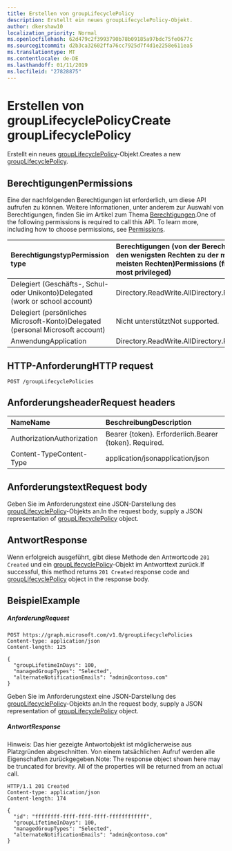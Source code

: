 ```yaml
---
title: Erstellen von groupLifecyclePolicy
description: Erstellt ein neues groupLifecyclePolicy-Objekt.
author: dkershaw10
localization_priority: Normal
ms.openlocfilehash: 62d479c2f3993790b78b09185a97bdc75fe0677c
ms.sourcegitcommit: d2b3ca32602ffa76cc7925d7f4d1e2258e611ea5
ms.translationtype: MT
ms.contentlocale: de-DE
ms.lasthandoff: 01/11/2019
ms.locfileid: "27828875"
---
```

# <a name="create-grouplifecyclepolicy"></a><span data-ttu-id="c7d94-103">Erstellen von groupLifecyclePolicy</span><span class="sxs-lookup"><span data-stu-id="c7d94-103">Create groupLifecyclePolicy</span></span>

<span data-ttu-id="c7d94-104">Erstellt ein neues [groupLifecyclePolicy](../resources/grouplifecyclepolicy.md)-Objekt.</span><span class="sxs-lookup"><span data-stu-id="c7d94-104">Creates a new [groupLifecyclePolicy](../resources/grouplifecyclepolicy.md).</span></span>

## <a name="permissions"></a><span data-ttu-id="c7d94-105">Berechtigungen</span><span class="sxs-lookup"><span data-stu-id="c7d94-105">Permissions</span></span>

<span data-ttu-id="c7d94-p101">Eine der nachfolgenden Berechtigungen ist erforderlich, um diese API aufrufen zu können. Weitere Informationen, unter anderem zur Auswahl von Berechtigungen, finden Sie im Artikel zum Thema [Berechtigungen](/graph/permissions-reference).</span><span class="sxs-lookup"><span data-stu-id="c7d94-p101">One of the following permissions is required to call this API. To learn more, including how to choose permissions, see [Permissions](/graph/permissions-reference).</span></span>

|<span data-ttu-id="c7d94-108">Berechtigungstyp</span><span class="sxs-lookup"><span data-stu-id="c7d94-108">Permission type</span></span>      | <span data-ttu-id="c7d94-109">Berechtigungen (von der Berechtigung mit den wenigsten Rechten zu der mit den meisten Rechten)</span><span class="sxs-lookup"><span data-stu-id="c7d94-109">Permissions (from least to most privileged)</span></span>              |
|:--------------------|:---------------------------------------------------------|
|<span data-ttu-id="c7d94-110">Delegiert (Geschäfts-, Schul- oder Unikonto)</span><span class="sxs-lookup"><span data-stu-id="c7d94-110">Delegated (work or school account)</span></span> | <span data-ttu-id="c7d94-111">Directory.ReadWrite.All</span><span class="sxs-lookup"><span data-stu-id="c7d94-111">Directory.ReadWrite.All</span></span>    |
|<span data-ttu-id="c7d94-112">Delegiert (persönliches Microsoft-Konto)</span><span class="sxs-lookup"><span data-stu-id="c7d94-112">Delegated (personal Microsoft account)</span></span> | <span data-ttu-id="c7d94-113">Nicht unterstützt</span><span class="sxs-lookup"><span data-stu-id="c7d94-113">Not supported.</span></span>    |
|<span data-ttu-id="c7d94-114">Anwendung</span><span class="sxs-lookup"><span data-stu-id="c7d94-114">Application</span></span> | <span data-ttu-id="c7d94-115">Directory.ReadWrite.All</span><span class="sxs-lookup"><span data-stu-id="c7d94-115">Directory.ReadWrite.All</span></span> |

## <a name="http-request"></a><span data-ttu-id="c7d94-116">HTTP-Anforderung</span><span class="sxs-lookup"><span data-stu-id="c7d94-116">HTTP request</span></span>
<!-- { "blockType": "ignored" } -->
```http
POST /groupLifecyclePolicies

```

## <a name="request-headers"></a><span data-ttu-id="c7d94-117">Anforderungsheader</span><span class="sxs-lookup"><span data-stu-id="c7d94-117">Request headers</span></span>

| <span data-ttu-id="c7d94-118">Name</span><span class="sxs-lookup"><span data-stu-id="c7d94-118">Name</span></span> | <span data-ttu-id="c7d94-119">Beschreibung</span><span class="sxs-lookup"><span data-stu-id="c7d94-119">Description</span></span> |
|:---------------|:----------|
| <span data-ttu-id="c7d94-120">Authorization</span><span class="sxs-lookup"><span data-stu-id="c7d94-120">Authorization</span></span> | <span data-ttu-id="c7d94-p102">Bearer {token}. Erforderlich.</span><span class="sxs-lookup"><span data-stu-id="c7d94-p102">Bearer {token}. Required.</span></span> |
| <span data-ttu-id="c7d94-123">Content-Type</span><span class="sxs-lookup"><span data-stu-id="c7d94-123">Content-Type</span></span>  | <span data-ttu-id="c7d94-124">application/json</span><span class="sxs-lookup"><span data-stu-id="c7d94-124">application/json</span></span> |

## <a name="request-body"></a><span data-ttu-id="c7d94-125">Anforderungstext</span><span class="sxs-lookup"><span data-stu-id="c7d94-125">Request body</span></span>
<span data-ttu-id="c7d94-126">Geben Sie im Anforderungstext eine JSON-Darstellung des [groupLifecyclePolicy](../resources/grouplifecyclepolicy.md)-Objekts an.</span><span class="sxs-lookup"><span data-stu-id="c7d94-126">In the request body, supply a JSON representation of [groupLifecyclePolicy](../resources/grouplifecyclepolicy.md) object.</span></span>

## <a name="response"></a><span data-ttu-id="c7d94-127">Antwort</span><span class="sxs-lookup"><span data-stu-id="c7d94-127">Response</span></span>

<span data-ttu-id="c7d94-128">Wenn erfolgreich ausgeführt, gibt diese Methode den Antwortcode `201 Created` und ein [groupLifecyclePolicy](../resources/grouplifecyclepolicy.md)-Objekt im Antworttext zurück.</span><span class="sxs-lookup"><span data-stu-id="c7d94-128">If successful, this method returns `201 Created` response code and [groupLifecyclePolicy](../resources/grouplifecyclepolicy.md) object in the response body.</span></span>

## <a name="example"></a><span data-ttu-id="c7d94-129">Beispiel</span><span class="sxs-lookup"><span data-stu-id="c7d94-129">Example</span></span>

##### <a name="request"></a><span data-ttu-id="c7d94-130">Anforderung</span><span class="sxs-lookup"><span data-stu-id="c7d94-130">Request</span></span>

<!-- {
  "blockType": "request",
  "name": "create_grouplifecyclepolicy_from_group"
}-->
```http
POST https://graph.microsoft.com/v1.0/groupLifecyclePolicies
Content-type: application/json
Content-length: 125

{
  "groupLifetimeInDays": 100,
  "managedGroupTypes": "Selected",
  "alternateNotificationEmails": "admin@contoso.com"
}
```
<span data-ttu-id="c7d94-131">Geben Sie im Anforderungstext eine JSON-Darstellung des [groupLifecyclePolicy](../resources/grouplifecyclepolicy.md)-Objekts an.</span><span class="sxs-lookup"><span data-stu-id="c7d94-131">In the request body, supply a JSON representation of [groupLifecyclePolicy](../resources/grouplifecyclepolicy.md) object.</span></span>
##### <a name="response"></a><span data-ttu-id="c7d94-132">Antwort</span><span class="sxs-lookup"><span data-stu-id="c7d94-132">Response</span></span>

<span data-ttu-id="c7d94-p103">Hinweis: Das hier gezeigte Antwortobjekt ist möglicherweise aus Platzgründen abgeschnitten. Von einem tatsächlichen Aufruf werden alle Eigenschaften zurückgegeben.</span><span class="sxs-lookup"><span data-stu-id="c7d94-p103">Note: The response object shown here may be truncated for brevity. All of the properties will be returned from an actual call.</span></span>
<!-- {
  "blockType": "response",
  "truncated": true,
  "@odata.type": "microsoft.graph.groupLifecyclePolicy"
} -->
```http
HTTP/1.1 201 Created
Content-type: application/json
Content-length: 174

{
  "id": "ffffffff-ffff-ffff-ffff-ffffffffffff",
  "groupLifetimeInDays": 100,
  "managedGroupTypes": "Selected",
  "alternateNotificationEmails": "admin@contoso.com"
}
```

<!-- uuid: 8fcb5dbc-d5aa-4681-8e31-b001d5168d79
2015-10-25 14:57:30 UTC -->
<!-- {
  "type": "#page.annotation",
  "description": "Create groupLifecyclePolicy",
  "keywords": "",
  "section": "documentation",
  "tocPath": ""
}-->
